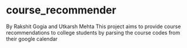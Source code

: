 # course_recommender
By Rakshit Gogia and Utkarsh Mehta
This project aims to provide course recommendations to college students by parsing the course codes from their google calendar 
